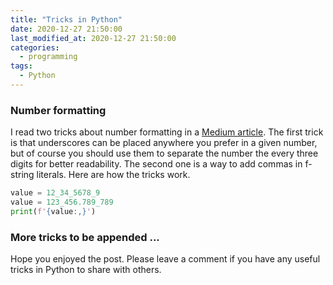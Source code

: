 ```yaml
---
title: "Tricks in Python"
date: 2020-12-27 21:50:00
last_modified_at: 2020-12-27 21:50:00
categories:
  - programming
tags:
  - Python
---
```


### Number formatting

I read two tricks about number formatting in a [Medium article](https://levelup.gitconnected.com/10-python-tips-for-better-code-1bbffde3b44d). The first trick is that underscores can be placed anywhere you prefer in a given number, but of course you should use them to separate the number the every three digits for better readability. The second one is a way to add commas in f-string literals. Here are how the tricks work.
```python
value = 12_34_5678_9
value = 123_456.789_789
print(f'{value:,}')
```

### More tricks to be appended ...

Hope you enjoyed the post. Please leave a comment if you have any useful tricks in Python to share with others.
